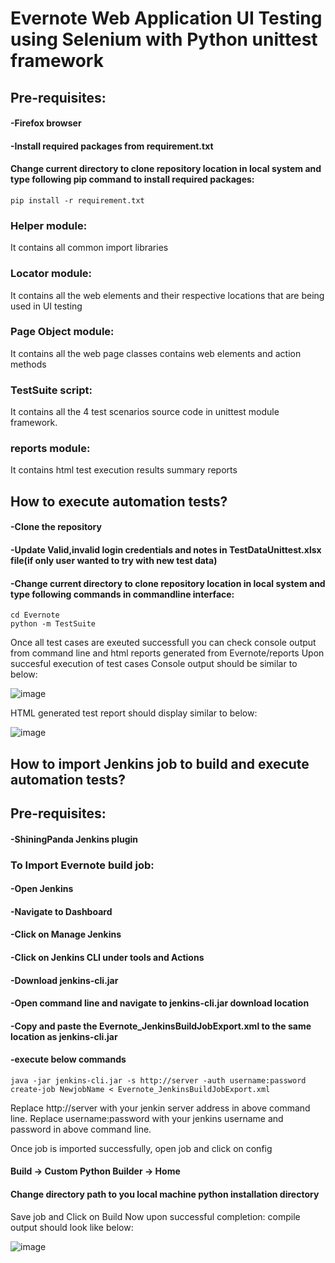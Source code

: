 # Evernote Web Application UI Testing using Selenium with Python unittest framework
## Pre-requisites:
#### -Firefox browser
#### -Install required packages from requirement.txt
#### Change current directory to clone repository location in local system and type following pip command to install required packages:
```
pip install -r requirement.txt
```
### Helper module:
It contains all common import libraries
### Locator module:
It contains all the web elements and their respective locations that are being used in UI testing
### Page Object module:
It contains all the web page classes contains web elements and action methods
### TestSuite script:
It contains all the 4 test scenarios source code in unittest module framework.
### reports module:
It contains html test execution results summary reports
## How to execute automation tests?
#### -Clone the repository
#### -Update Valid,invalid login credentials and notes in TestDataUnittest.xlsx file(if only user wanted to try with new test data)
#### -Change current directory to clone repository location in local system and type following commands in commandline interface:
```
cd Evernote
python -m TestSuite
```
Once all test cases are exeuted successfull you can check console output from command line and html reports generated from Evernote/reports
Upon succesful execution of test cases Console output should be similar to below:

![image](https://user-images.githubusercontent.com/105941762/169696586-68f1c733-2fbe-4449-a4f4-a909659658dd.png)

HTML generated test report should display similar to below:

![image](https://user-images.githubusercontent.com/105941762/169696656-84b13dff-86d9-42dd-be59-f9017534be91.png)

## How to import Jenkins job to build and execute automation tests?
## Pre-requisites:
#### -ShiningPanda Jenkins plugin

### To Import Evernote build job:

#### -Open Jenkins
#### -Navigate to Dashboard
#### -Click on Manage Jenkins
#### -Click on Jenkins CLI under tools and Actions
#### -Download jenkins-cli.jar
#### -Open command line and navigate to jenkins-cli.jar download location
#### -Copy and paste the Evernote_JenkinsBuildJobExport.xml to the same location as jenkins-cli.jar
#### -execute below commands
```
java -jar jenkins-cli.jar -s http://server -auth username:password create-job NewjobName < Evernote_JenkinsBuildJobExport.xml
```
Replace http://server with your jenkin server address in above command line.
Replace username:password with your jenkins username and password in above command line.

Once job is imported successfully, open job and click on config
#### Build -> Custom Python Builder -> Home
#### Change directory path to you local machine python installation directory

Save job and Click on Build Now
upon successful completion: compile output should look like below:

![image](https://user-images.githubusercontent.com/105941762/169697043-4f16f990-fb70-40ce-8029-3f6652b42087.png)
